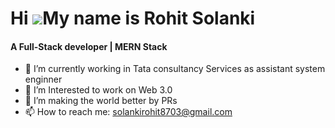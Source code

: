 Hi ![](https://user-images.githubusercontent.com/18350557/176309783-0785949b-9127-417c-8b55-ab5a4333674e.gif)My name is Rohit Solanki
======================================================================================================================================
<h4>A Full-Stack developer | MERN Stack</h4>

- 🔭 I’m currently working in Tata consultancy Services as assistant system enginner
- 🌱 I’m Interested to work on Web 3.0
- 👯 I’m making the world better by PRs 
- 📫 How to reach me: solankirohit8703@gmail.com
